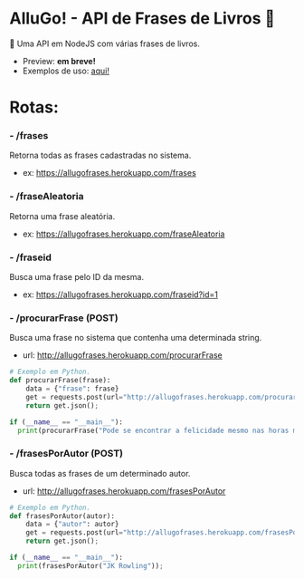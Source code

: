 # AlluGo! - API de Frases de Livros :book:
:pencil: Uma API em NodeJS com várias frases de livros.
- Preview: <b>em breve!</b>
- Exemplos de uso: <a href="https://github.com/allugo/Frases-Livros-API/tree/master/exemplos">aqui!</a>

# Rotas:

### - /frases
  Retorna todas as frases cadastradas no sistema.
  - ex: <a href="https://allugofrases.herokuapp.com/frases">https://allugofrases.herokuapp.com/frases</a>

### - /fraseAleatoria
  Retorna uma frase aleatória.
  - ex: <a href="https://allugofrases.herokuapp.com/fraseAleatoria">https://allugofrases.herokuapp.com/fraseAleatoria</a>

### - /fraseid
  Busca uma frase pelo ID da mesma.
  - ex: <a href="https://allugofrases.herokuapp.com/fraseid?id=1">https://allugofrases.herokuapp.com/fraseid?id=1</a>
  
### - /procurarFrase (POST)
  Busca uma frase no sistema que contenha uma determinada string.
  - url: <a href="javascript:void(0)">http://allugofrases.herokuapp.com/procurarFrase</a>
```py
# Exemplo em Python.
def procurarFrase(frase):
    data = {"frase": frase}
    get = requests.post(url="http://allugofrases.herokuapp.com/procurarFrase", json=data, headers={'Content-Type': "application/json", 'Accept': "application/json"});
    return get.json();

if (__name__ == "__main__"):
  print(procurarFrase("Pode se encontrar a felicidade mesmo nas horas mais sombrias"));
```

### - /frasesPorAutor (POST)
  Busca todas as frases de um determinado autor.
  - url: <a href="javascript:void(0)">http://allugofrases.herokuapp.com/frasesPorAutor</a>
```py
# Exemplo em Python.
def frasesPorAutor(autor):
    data = {"autor": autor}
    get = requests.post(url="http://allugofrases.herokuapp.com/frasesPorAutor", json=data, headers={'Content-Type': "application/json", 'Accept': "application/json"});
    return get.json();

if (__name__ == "__main__"):
  print(frasesPorAutor("JK Rowling"));
```
